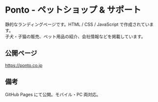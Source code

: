 # Ponto - ペットショップ & サポート

静的なランディングページです。HTML / CSS / JavaScript で作成されています。  
子犬・子猫の販売、ペット用品の紹介、会社情報などを掲載しています。

## 公開ページ
https://ponto.co.jp

## 備考
GitHub Pages にて公開。モバイル・PC 両対応。